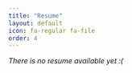```yaml
---
title: "Resume"
layout: default
icon: fa-regular fa-file
order: 4
---
```


*There is no resume available yet :(*